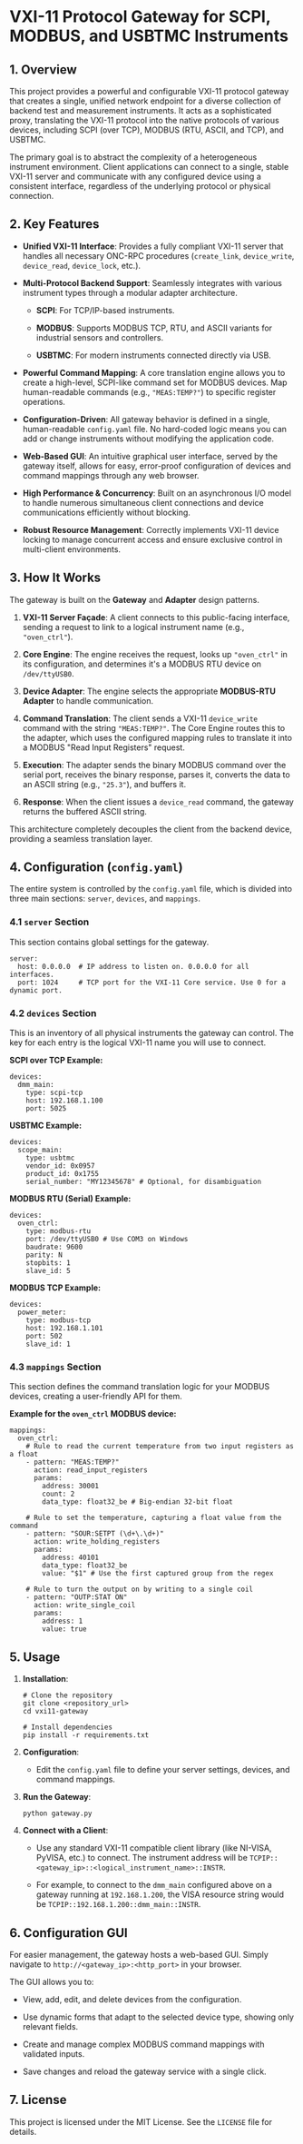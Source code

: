 VXI-11 Protocol Gateway for SCPI, MODBUS, and USBTMC Instruments
================================================================

1\. Overview
------------

This project provides a powerful and configurable VXI-11 protocol gateway that creates a single, unified network endpoint for a diverse collection of backend test and measurement instruments. It acts as a sophisticated proxy, translating the VXI-11 protocol into the native protocols of various devices, including SCPI (over TCP), MODBUS (RTU, ASCII, and TCP), and USBTMC.

The primary goal is to abstract the complexity of a heterogeneous instrument environment. Client applications can connect to a single, stable VXI-11 server and communicate with any configured device using a consistent interface, regardless of the underlying protocol or physical connection.

2\. Key Features
----------------

-   **Unified VXI-11 Interface**: Provides a fully compliant VXI-11 server that handles all necessary ONC-RPC procedures (`create_link`, `device_write`, `device_read`, `device_lock`, etc.).

-   **Multi-Protocol Backend Support**: Seamlessly integrates with various instrument types through a modular adapter architecture.

    -   **SCPI**: For TCP/IP-based instruments.

    -   **MODBUS**: Supports MODBUS TCP, RTU, and ASCII variants for industrial sensors and controllers.

    -   **USBTMC**: For modern instruments connected directly via USB.

-   **Powerful Command Mapping**: A core translation engine allows you to create a high-level, SCPI-like command set for MODBUS devices. Map human-readable commands (e.g., `"MEAS:TEMP?"`) to specific register operations.

-   **Configuration-Driven**: All gateway behavior is defined in a single, human-readable `config.yaml` file. No hard-coded logic means you can add or change instruments without modifying the application code.

-   **Web-Based GUI**: An intuitive graphical user interface, served by the gateway itself, allows for easy, error-proof configuration of devices and command mappings through any web browser.

-   **High Performance & Concurrency**: Built on an asynchronous I/O model to handle numerous simultaneous client connections and device communications efficiently without blocking.

-   **Robust Resource Management**: Correctly implements VXI-11 device locking to manage concurrent access and ensure exclusive control in multi-client environments.

3\. How It Works
----------------

The gateway is built on the **Gateway** and **Adapter** design patterns.

1.  **VXI-11 Server Façade**: A client connects to this public-facing interface, sending a request to link to a logical instrument name (e.g., `"oven_ctrl"`).

2.  **Core Engine**: The engine receives the request, looks up `"oven_ctrl"` in its configuration, and determines it's a MODBUS RTU device on `/dev/ttyUSB0`.

3.  **Device Adapter**: The engine selects the appropriate **MODBUS-RTU Adapter** to handle communication.

4.  **Command Translation**: The client sends a VXI-11 `device_write` command with the string `"MEAS:TEMP?"`. The Core Engine routes this to the adapter, which uses the configured mapping rules to translate it into a MODBUS "Read Input Registers" request.

5.  **Execution**: The adapter sends the binary MODBUS command over the serial port, receives the binary response, parses it, converts the data to an ASCII string (e.g., `"25.3"`), and buffers it.

6.  **Response**: When the client issues a `device_read` command, the gateway returns the buffered ASCII string.

This architecture completely decouples the client from the backend device, providing a seamless translation layer.

4\. Configuration (`config.yaml`)
---------------------------------

The entire system is controlled by the `config.yaml` file, which is divided into three main sections: `server`, `devices`, and `mappings`.

### 4.1 `server` Section

This section contains global settings for the gateway.

```
server:
  host: 0.0.0.0  # IP address to listen on. 0.0.0.0 for all interfaces.
  port: 1024     # TCP port for the VXI-11 Core service. Use 0 for a dynamic port.

```

### 4.2 `devices` Section

This is an inventory of all physical instruments the gateway can control. The key for each entry is the logical VXI-11 name you will use to connect.

**SCPI over TCP Example:**

```
devices:
  dmm_main:
    type: scpi-tcp
    host: 192.168.1.100
    port: 5025

```

**USBTMC Example:**

```
devices:
  scope_main:
    type: usbtmc
    vendor_id: 0x0957
    product_id: 0x1755
    serial_number: "MY12345678" # Optional, for disambiguation

```

**MODBUS RTU (Serial) Example:**

```
devices:
  oven_ctrl:
    type: modbus-rtu
    port: /dev/ttyUSB0 # Use COM3 on Windows
    baudrate: 9600
    parity: N
    stopbits: 1
    slave_id: 5

```

**MODBUS TCP Example:**

```
devices:
  power_meter:
    type: modbus-tcp
    host: 192.168.1.101
    port: 502
    slave_id: 1

```

### 4.3 `mappings` Section

This section defines the command translation logic for your MODBUS devices, creating a user-friendly API for them.

**Example for the `oven_ctrl` MODBUS device:**

```
mappings:
  oven_ctrl:
    # Rule to read the current temperature from two input registers as a float
    - pattern: "MEAS:TEMP?"
      action: read_input_registers
      params:
        address: 30001
        count: 2
        data_type: float32_be # Big-endian 32-bit float

    # Rule to set the temperature, capturing a float value from the command
    - pattern: "SOUR:SETPT (\d+\.\d+)"
      action: write_holding_registers
      params:
        address: 40101
        data_type: float32_be
        value: "$1" # Use the first captured group from the regex

    # Rule to turn the output on by writing to a single coil
    - pattern: "OUTP:STAT ON"
      action: write_single_coil
      params:
        address: 1
        value: true

```

5\. Usage
---------

1.  **Installation**:

    ```
    # Clone the repository
    git clone <repository_url>
    cd vxi11-gateway

    # Install dependencies
    pip install -r requirements.txt

    ```

2.  **Configuration**:

    -   Edit the `config.yaml` file to define your server settings, devices, and command mappings.

3.  **Run the Gateway**:

    ```
    python gateway.py

    ```

4.  **Connect with a Client**:

    -   Use any standard VXI-11 compatible client library (like NI-VISA, PyVISA, etc.) to connect. The instrument address will be `TCPIP::<gateway_ip>::<logical_instrument_name>::INSTR`.

    -   For example, to connect to the `dmm_main` configured above on a gateway running at `192.168.1.200`, the VISA resource string would be `TCPIP::192.168.1.200::dmm_main::INSTR`.

6\. Configuration GUI
---------------------

For easier management, the gateway hosts a web-based GUI. Simply navigate to `http://<gateway_ip>:<http_port>` in your browser.

The GUI allows you to:

-   View, add, edit, and delete devices from the configuration.

-   Use dynamic forms that adapt to the selected device type, showing only relevant fields.

-   Create and manage complex MODBUS command mappings with validated inputs.

-   Save changes and reload the gateway service with a single click.

7\. License
-----------

This project is licensed under the MIT License. See the `LICENSE` file for details.